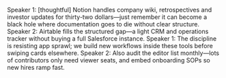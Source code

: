 Speaker 1: [thoughtful] Notion handles company wiki, retrospectives and investor updates for thirty-two dollars—just remember it can become a black hole where documentation goes to die without clear structure.
Speaker 2: Airtable fills the structured gap—a light CRM and operations tracker without buying a full Salesforce instance.
Speaker 1: The discipline is resisting app sprawl; we build new workflows inside these tools before swiping cards elsewhere.
Speaker 2: Also audit the editor list monthly—lots of contributors only need viewer seats, and embed onboarding SOPs so new hires ramp fast.
